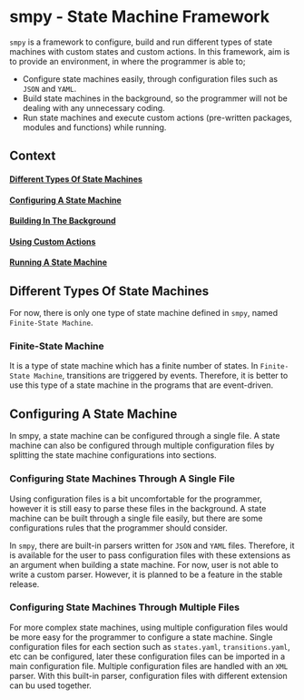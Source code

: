 # smpy - State Machine Framework
`smpy` is a framework to configure, build and run different types of state machines with custom states and custom actions. In this framework, aim is to provide an environment, in where the programmer is able to;

- Configure state machines easily, through configuration files such as `JSON` and `YAML`.
- Build state machines in the background, so the programmer will not be dealing with any unnecessary coding.
- Run state machines and execute custom actions (pre-written packages, modules and functions) while running.


## Context
  #### [Different Types Of State Machines](#different-types-of-state-machines-1)
  #### [Configuring A State Machine](#configuring-a-state-machine-1)
  #### [Building In The Background](#building-in-the-background-1)
  #### [Using Custom Actions](#using-custom-actions-1)
  #### [Running A State Machine](#running-a-state-machine-1)


## Different Types Of State Machines
For now, there is only one type of state machine defined in `smpy`, named `Finite-State Machine`.

### Finite-State Machine
It is a type of state machine which has a finite number of states. In `Finite-State Machine`, transitions are triggered by events. Therefore, it is better to use this type of a state machine in the programs that are event-driven.


## Configuring A State Machine
In smpy, a state machine can be configured through a single file. A state machine can also be configured through multiple configuration files by splitting the state machine configurations into sections.

### Configuring State Machines Through A Single File
Using configuration files is a bit uncomfortable for the programmer, however it is still easy to parse these files in the background. A state machine can be built through a single file easily, but there are some configurations rules that the programmer should consider.

In `smpy`, there are built-in parsers written for `JSON` and `YAML` files. Therefore, it is available for the user to pass configuration files with these extensions as an argument when building a state machine. For now, user is not able to write a custom parser. However, it is planned to be a feature in the stable release.

### Configuring State Machines Through Multiple Files
For more complex state machines, using multiple configuration files would be more easy for the programmer to configure a state machine. Single configuration files for each section such as `states.yaml`, `transitions.yaml`, etc can be configured, later these configuration files can be imported in a main configuration file. Multiple configuration files are handled with an `XML` parser. With this built-in parser, configuration files with different extension can bu used together.
